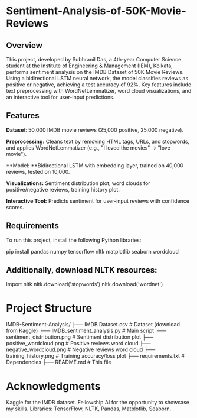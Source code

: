 # Sentiment-Analysis-of-50K-Movie-Reviews

## Overview

This project, developed by Subhranil Das, a 4th-year Computer Science student at the Institute of Engineering & Management (IEM), Kolkata, performs sentiment analysis on the IMDB Dataset of 50K Movie Reviews. Using a bidirectional LSTM neural network, the model classifies reviews as positive or negative, achieving a test accuracy of 92%. Key features include text preprocessing with WordNetLemmatizer, word cloud visualizations, and an interactive tool for user-input predictions.


## Features

**Datase**t: 50,000 IMDB movie reviews (25,000 positive, 25,000 negative).

**Preprocessing:** Cleans text by removing HTML tags, URLs, and stopwords, and applies WordNetLemmatizer (e.g., "I loved the movies" → "love movie").

**Model: **Bidirectional LSTM with embedding layer, trained on 40,000 reviews, tested on 10,000.

**Visualizations:** Sentiment distribution plot, word clouds for positive/negative reviews, training history plot.


**Interactive Tool:** Predicts sentiment for user-input reviews with confidence scores.

## Requirements

To run this project, install the following Python libraries:

pip install pandas numpy tensorflow nltk matplotlib seaborn wordcloud

## Additionally, download NLTK resources:
import nltk
nltk.download('stopwords')
nltk.download('wordnet')


# Project Structure

IMDB-Sentiment-Analysis/
├── IMDB Dataset.csv          # Dataset (download from Kaggle)
├── IMDB_sentiment_analysis.py # Main script
├── sentiment_distribution.png # Sentiment distribution plot
├── positive_wordcloud.png     # Positive reviews word cloud
├── negative_wordcloud.png     # Negative reviews word cloud
├── training_history.png       # Training accuracy/loss plot
├── requirements.txt           # Dependencies
├── README.md                 # This file

# Acknowledgments
Kaggle for the IMDB dataset.
Fellowship.AI for the opportunity to showcase my skills.
Libraries: TensorFlow, NLTK, Pandas, Matplotlib, Seaborn.
